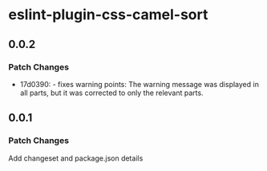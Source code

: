 # eslint-plugin-css-camel-sort

## 0.0.2

### Patch Changes

- 17d0390: - fixes warning points: The warning message was displayed in all parts, but it was corrected to only the relevant parts.

## 0.0.1

### Patch Changes

Add changeset and package.json details
